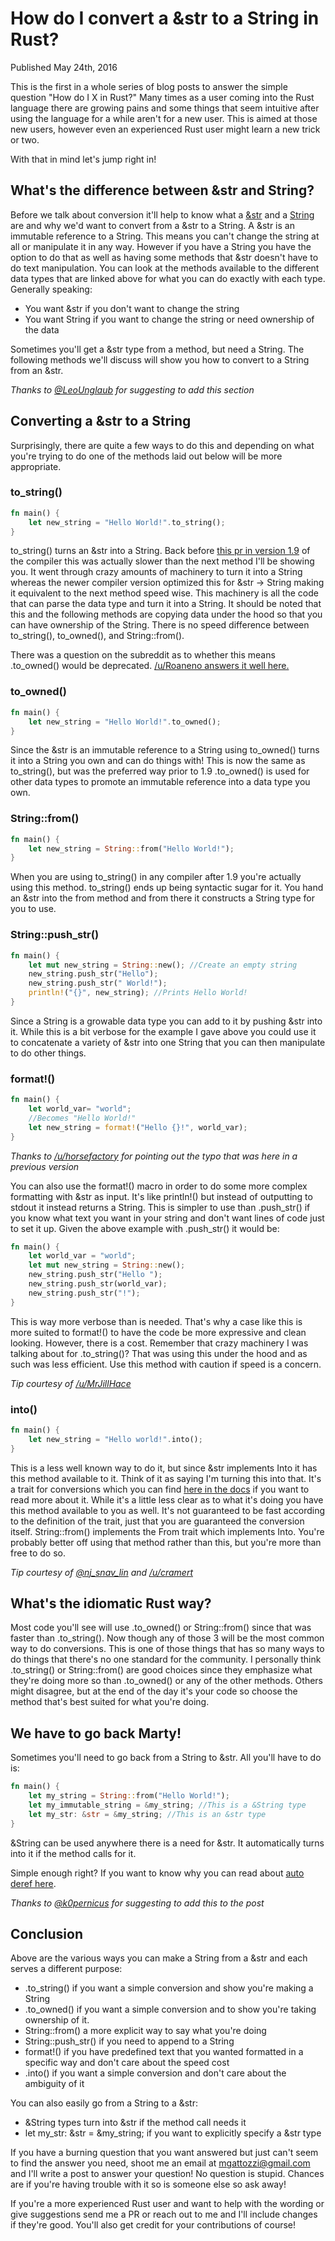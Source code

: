 # How do I convert a &str to a String in Rust?
Published May 24th, 2016

This is the first in a whole series of blog posts to answer the simple
question "How do I X in Rust?" Many times as a user coming into the
Rust language there are growing pains and some things that seem
intuitive after using the language for a while aren't for a new user.
This is aimed at those new users, however even an experienced Rust user
might learn a new trick or two.

With that in mind let's jump right in!

## What's the difference between &str and String?

Before we talk about conversion it'll help to know what
a [&str](https://doc.rust-lang.org/std/primitive.str.html) and
a [String](https://doc.rust-lang.org/std/string/struct.String.html) are and why we'd want to convert from a &str to a String.
A &str is an immutable reference to a String. This means you can't change
the string at all or manipulate it in any way. However if you have
a String you have the option to do that as well as having some methods
that &str doesn't have to do text manipulation. You can look at the
methods available to the different data types that are linked above for
what you can do exactly with each type. Generally speaking:

- You want &str if you don't want to change the string
- You want String if you want to change the string or need ownership of
  the data

Sometimes you'll get a &str type from a method, but need a String. The
following methods we'll discuss will show you how to convert to a String
from an &str.

*Thanks to [@LeoUnglaub](https://twitter.com/LeoUnglaub/status/735942665569767424) for suggesting to add this section*

## Converting a &str to a String

Surprisingly, there are quite a few ways to do this and depending on what
you're trying to do one of the methods laid out below will be more
appropriate.

### to_string()

```rust
fn main() {
    let new_string = "Hello World!".to_string();
}
```

to_string() turns an &str into a String. Back before [this pr in version
1.9](https://github.com/rust-lang/rust/pull/32586) of the compiler this
was actually slower than the next method I'll be showing you. It went
through crazy amounts of machinery to turn it into a String whereas the
newer compiler version optimized this for &str -> String making it
equivalent to the next method speed wise. This machinery is all the code
that can parse the data type and turn it into a String. It should be
noted that this and the following methods are copying data under the
hood so that you can have ownership of the String. There is no speed
difference between to_string(), to_owned(), and String::from().

There was a question on the subreddit as to whether this means .to_owned() would be deprecated. [/u/Roaneno answers it well here.](https://www.reddit.com/r/rust/comments/4l71qw/how_do_i_convert_a_str_to_string_the_beginning_in/d3mc6jy?context=3)

### to_owned()

```rust
fn main() {
    let new_string = "Hello World!".to_owned();
}
```

Since the &str is an immutable reference to a String using to_owned()
turns it into a String you own and can do things with! This is now the
same as to_string(), but was the preferred way prior to 1.9 .to_owned()
is used for other data types to promote an immutable reference into a
data type you own.

### String::from()

```rust
fn main() {
    let new_string = String::from("Hello World!");
}
```

When you are using to_string() in any compiler after 1.9 you're actually
using this method. to_string() ends up being syntactic sugar for it.
You hand an &str into the from method and from there it constructs
a String type for you to use.

### String::push_str()

```rust
fn main() {
    let mut new_string = String::new(); //Create an empty string
    new_string.push_str("Hello");
    new_string.push_str(" World!");
    println!("{}", new_string); //Prints Hello World!
}
```

Since a String is a growable data type you can add to it by pushing &str
into it. While this is a bit verbose for the example I gave above you
could use it to concatenate a variety of &str into one String that you
can then manipulate to do other things.

### format!()

```rust
fn main() {
    let world_var= "world";
    //Becomes "Hello World!"
    let new_string = format!("Hello {}!", world_var);
}
```
*Thanks to [/u/horsefactory](https://www.reddit.com/r/rust/comments/4l71qw/how_do_i_convert_a_str_to_string_the_beginning_in/d3n258e) for pointing out the typo that was here in a previous version*

You can also use the format!() macro in order to do some more complex
formatting with &str as input. It's like println!() but instead of
outputting to stdout it instead returns a String. This is simpler to use
than .push_str() if you know what text you want in your string and don't
want lines of code just to set it up. Given the above example with
.push_str() it would be:

```rust
fn main() {
    let world_var = "world";
    let mut new_string = String::new();
    new_string.push_str("Hello ");
    new_string.push_str(world_var);
    new_string.push_str("!");
}
```

This is way more verbose than is needed. That's why a case like this is
more suited to format!() to have the code be more expressive and clean
looking. However, there is a cost. Remember that crazy machinery I was
talking about for .to_string()? That was using this under the hood and
as such was less efficient. Use this method with caution if speed is
a concern.

*Tip courtesy of [/u/MrJillHace](https://www.reddit.com/r/rust/comments/4l71qw/how_do_i_convert_a_str_to_string_the_beginning_in/d3kxqhk)*

### into()

```rust
fn main() {
    let new_string = "Hello world!".into();
}
```

This is a less well known way to do it, but since &str implements
Into it has this method available to it. Think of it as saying I'm
turning this into that. It's a trait for conversions which you can find
[here in the docs](https://doc.rust-lang.org/std/convert/trait.Into.html) if you want to read more about it. While it's a
little less clear as to what it's doing you have this method available
to you as well. It's not guaranteed to be fast according to the
definition of the trait, just that you are guaranteed the conversion
itself. String::from() implements the From trait which implements Into.
You're probably better off using that method rather than this, but
you're more than free to do so.

*Tip courtesy of
[@nj_snav_lin](https://twitter.com/nj_snav_lin/status/735923508467924997?s=09) and [/u/cramert](https://www.reddit.com/r/rust/comments/4l71qw/how_do_i_convert_a_str_to_string_the_beginning_in/d3lgmdi)*

## What's the idiomatic Rust way?

Most code you'll see will use .to_owned() or String::from() since that
was faster than .to_string(). Now though any of those 3 will be the most
common way to do conversions. This is one of those things that has so
many ways to do things that there's no one standard for the community.
I personally think .to_string() or String::from() are good choices since
they emphasize what they're doing more so than .to_owned() or any of the
other methods. Others might disagree, but at the end of the day it's
your code so choose the method that's best suited for what you're doing.

## We have to go back Marty!

Sometimes you'll need to go back from a String to &str. All you'll have
to do is:

```rust
fn main() {
    let my_string = String::from("Hello World!");
    let my_immutable_string = &my_string; //This is a &String type
    let my_str: &str = &my_string; //This is an &str type
}
```

&String can be used anywhere there is a need for &str. It automatically
turns into it if the method calls for it.

Simple enough right? If you want to know why you can read about [auto deref here](https://doc.rust-lang.org/book/deref-coercions.html).

*Thanks to [@k0pernicus](https://twitter.com/k0pernicus/status/736154776166109185) for suggesting to add this to the post*


## Conclusion

Above are the various ways you can make a String from a &str and each
serves a different purpose:

- .to_string() if you want a simple conversion and show you're making
  a String
- .to_owned() if you want a simple conversion and to show you're taking
  ownership of it.
- String::from() a more explicit way to say what you're doing
- String::push_str() if you need to append to a String
- format!() if you have predefined text that you wanted formatted in
  a specific way and don't care about the speed cost
- .into() if you want a simple conversion and don't care about the
  ambiguity of it

You can also easily go from a String to a &str:

- &String types turn into &str if the method call needs it
- let my_str: &str = &my_string; if you want to explicitly specify
  a &str type

If you have a burning question that you want answered but just can't
seem to find the answer you need, shoot me an email at
mgattozzi@gmail.com and I'll write a post to answer your question! No
question is stupid. Chances are if you're having trouble with it so is
someone else so ask away!

If you're a more experienced Rust user and want to help with the wording
or give suggestions send me a PR or reach out to me and I'll include
changes if they're good. You'll also get credit for your
contributions of course!
